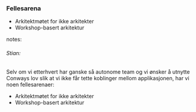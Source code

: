 ### Fellesarena

* Arkitektmøtet for ikke arkitekter
* Workshop-basert arkitektur


notes:
###### Stian:

Selv om vi etterhvert har ganske så autonome team og vi ønsker å utnytte Conways lov slik at vi ikke får tette koblinger mellom applikasjonen, har vi noen fellesarenaer:
* Arkitektmøtet for ikke arkitekter
* Workshop-basert arkitektur

